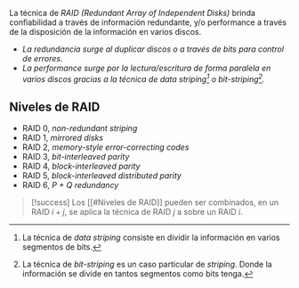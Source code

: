 La técnica de *RAID (Redundant Array of Independent Disks)* brinda confiabilidad a través de información redundante, y/o performance a través de la disposición de la información en varios discos.
- *La redundancia surge al duplicar discos o a través de bits para control de errores*.
- *La performance surge por la lectura/escritura de forma paralela en varios discos gracias a la técnica de data striping[^striping] o bit-striping[^bit-striping].* 

[^striping]: La técnica de *data striping* consiste en dividir la información en varios segmentos de bits. 
[^bit-striping]: La técnica de *bit-striping* es un caso particular de *striping*[^striping]. Donde la información se divide en tantos segmentos como bits tenga.

## Niveles de RAID
- RAID 0, *non-redundant striping*
- RAID 1, *mirrored disks*
- RAID 2, *memory-style error-correcting codes*
- RAID 3, *bit-interleaved parity*
- RAID 4, *block-interleaved parity*
- RAID 5, *block-interleaved distributed parity*
- RAID 6, *P + Q redundancy*

>[!success] 
>Los [[#Niveles de RAID]] pueden ser combinados, en un RAID $i+j$, se aplica la técnica de RAID $j$ a sobre un RAID $i$.

